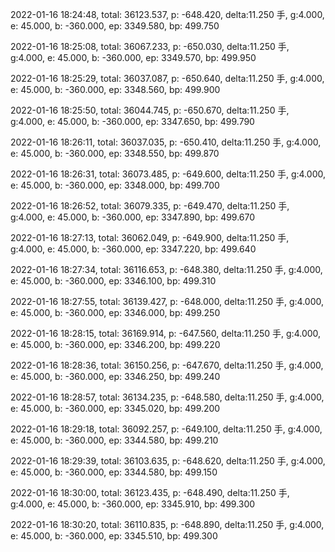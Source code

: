 2022-01-16 18:24:48, total: 36123.537, p: -648.420, delta:11.250 手, g:4.000, e: 45.000, b: -360.000, ep: 3349.580, bp: 499.750

2022-01-16 18:25:08, total: 36067.233, p: -650.030, delta:11.250 手, g:4.000, e: 45.000, b: -360.000, ep: 3349.570, bp: 499.950

2022-01-16 18:25:29, total: 36037.087, p: -650.640, delta:11.250 手, g:4.000, e: 45.000, b: -360.000, ep: 3348.560, bp: 499.900

2022-01-16 18:25:50, total: 36044.745, p: -650.670, delta:11.250 手, g:4.000, e: 45.000, b: -360.000, ep: 3347.650, bp: 499.790

2022-01-16 18:26:11, total: 36037.035, p: -650.410, delta:11.250 手, g:4.000, e: 45.000, b: -360.000, ep: 3348.550, bp: 499.870

2022-01-16 18:26:31, total: 36073.485, p: -649.600, delta:11.250 手, g:4.000, e: 45.000, b: -360.000, ep: 3348.000, bp: 499.700

2022-01-16 18:26:52, total: 36079.335, p: -649.470, delta:11.250 手, g:4.000, e: 45.000, b: -360.000, ep: 3347.890, bp: 499.670

2022-01-16 18:27:13, total: 36062.049, p: -649.900, delta:11.250 手, g:4.000, e: 45.000, b: -360.000, ep: 3347.220, bp: 499.640

2022-01-16 18:27:34, total: 36116.653, p: -648.380, delta:11.250 手, g:4.000, e: 45.000, b: -360.000, ep: 3346.100, bp: 499.310

2022-01-16 18:27:55, total: 36139.427, p: -648.000, delta:11.250 手, g:4.000, e: 45.000, b: -360.000, ep: 3346.000, bp: 499.250

2022-01-16 18:28:15, total: 36169.914, p: -647.560, delta:11.250 手, g:4.000, e: 45.000, b: -360.000, ep: 3346.200, bp: 499.220

2022-01-16 18:28:36, total: 36150.256, p: -647.670, delta:11.250 手, g:4.000, e: 45.000, b: -360.000, ep: 3346.250, bp: 499.240

2022-01-16 18:28:57, total: 36134.235, p: -648.580, delta:11.250 手, g:4.000, e: 45.000, b: -360.000, ep: 3345.020, bp: 499.200

2022-01-16 18:29:18, total: 36092.257, p: -649.100, delta:11.250 手, g:4.000, e: 45.000, b: -360.000, ep: 3344.580, bp: 499.210

2022-01-16 18:29:39, total: 36103.635, p: -648.620, delta:11.250 手, g:4.000, e: 45.000, b: -360.000, ep: 3344.580, bp: 499.150

2022-01-16 18:30:00, total: 36123.435, p: -648.490, delta:11.250 手, g:4.000, e: 45.000, b: -360.000, ep: 3345.910, bp: 499.300

2022-01-16 18:30:20, total: 36110.835, p: -648.890, delta:11.250 手, g:4.000, e: 45.000, b: -360.000, ep: 3345.510, bp: 499.300
